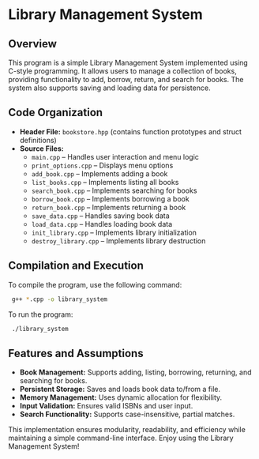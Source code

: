 # Library Management System

## Overview
This program is a simple Library Management System implemented using C-style programming. It allows users to manage a collection of books, providing functionality to add, borrow, return, and search for books. The system also supports saving and loading data for persistence.

## Code Organization
- **Header File:** `bookstore.hpp` (contains function prototypes and struct definitions)
- **Source Files:**
  - `main.cpp` – Handles user interaction and menu logic
  - `print_options.cpp` – Displays menu options
  - `add_book.cpp` – Implements adding a book
  - `list_books.cpp` – Implements listing all books
  - `search_book.cpp` – Implements searching for books
  - `borrow_book.cpp` – Implements borrowing a book
  - `return_book.cpp` – Implements returning a book
  - `save_data.cpp` – Handles saving book data
  - `load_data.cpp` – Handles loading book data
  - `init_library.cpp` – Implements library initialization
  - `destroy_library.cpp` – Implements library destruction
  
## Compilation and Execution
To compile the program, use the following command:
```sh
 g++ *.cpp -o library_system
```
To run the program:
```sh
 ./library_system
```

## Features and Assumptions
- **Book Management:** Supports adding, listing, borrowing, returning, and searching for books.
- **Persistent Storage:** Saves and loads book data to/from a file.
- **Memory Management:** Uses dynamic allocation for flexibility.
- **Input Validation:** Ensures valid ISBNs and user input.
- **Search Functionality:** Supports case-insensitive, partial matches.

This implementation ensures modularity, readability, and efficiency while maintaining a simple command-line interface. Enjoy using the Library Management System!


